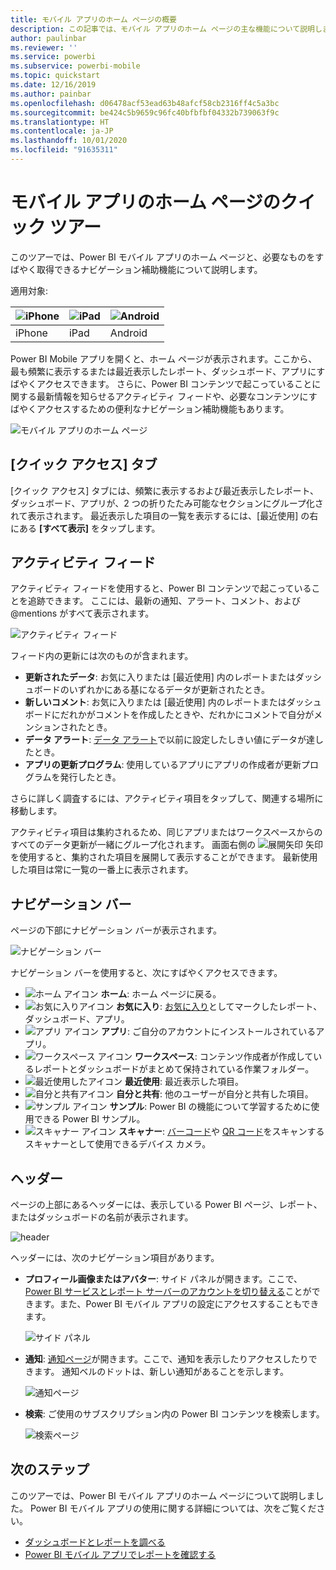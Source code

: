 ```yaml
---
title: モバイル アプリのホーム ページの概要
description: この記事では、モバイル アプリのホーム ページの主な機能について説明します。
author: paulinbar
ms.reviewer: ''
ms.service: powerbi
ms.subservice: powerbi-mobile
ms.topic: quickstart
ms.date: 12/16/2019
ms.author: painbar
ms.openlocfilehash: d06478acf53ead63b48afcf58cb2316ff4c5a3bc
ms.sourcegitcommit: be424c5b9659c96fc40bfbfbf04332b739063f9c
ms.translationtype: HT
ms.contentlocale: ja-JP
ms.lasthandoff: 10/01/2020
ms.locfileid: "91635311"
---
```

# <a name="a-quick-tour-of-the-mobile-app-home-page"></a>モバイル アプリのホーム ページのクイック ツアー
このツアーでは、Power BI モバイル アプリのホーム ページと、必要なものをすばやく取得できるナビゲーション補助機能について説明します。

適用対象:

| ![iPhone](./media/mobile-apps-quickstart-view-dashboard-report/iphone-logo-30-px.png) | ![iPad](./media/mobile-apps-quickstart-view-dashboard-report/ipad-logo-30-px.png) | ![Android](./media/mobile-apps-quickstart-view-dashboard-report/android-logo-30-px.png) |
|:--- |:--- |:--- |
| iPhone | iPad | Android | 

Power BI Mobile アプリを開くと、ホーム ページが表示されます。ここから、最も頻繁に表示するまたは最近表示したレポート、ダッシュボード、アプリにすばやくアクセスできます。 さらに、Power BI コンテンツで起こっていることに関する最新情報を知らせるアクティビティ フィードや、必要なコンテンツにすばやくアクセスするための便利なナビゲーション補助機能もあります。

![モバイル アプリのホーム ページ](./media/mobile-apps-home-page/powerbi-mobile-app-home.png)
 
## <a name="quick-access-tab"></a>[クイック アクセス] タブ

[クイック アクセス] タブには、頻繁に表示するおよび最近表示したレポート、ダッシュボード、アプリが、2 つの折りたたみ可能なセクションにグループ化されて表示されます。 最近表示した項目の一覧を表示するには、[最近使用] の右にある **[すべて表示]** をタップします。 

## <a name="activity-feed"></a>アクティビティ フィード

アクティビティ フィードを使用すると、Power BI コンテンツで起こっていることを追跡できます。 ここには、最新の通知、アラート、コメント、および @mentions がすべて表示されます。

![アクティビティ フィード](./media/mobile-apps-home-page/powerbi-mobile-app-activity.png)

フィード内の更新には次のものが含まれます。
* **更新されたデータ**: お気に入りまたは [最近使用] 内のレポートまたはダッシュボードのいずれかにある基になるデータが更新されたとき。
* **新しいコメント**: お気に入りまたは [最近使用] 内のレポートまたはダッシュボードにだれかがコメントを作成したときや、だれかにコメントで自分がメンションされたとき。
* **データ アラート**: [データ アラート](mobile-set-data-alerts-in-the-mobile-apps.md)で以前に設定したしきい値にデータが達したとき。
* **アプリの更新プログラム**: 使用しているアプリにアプリの作成者が更新プログラムを発行したとき。

 さらに詳しく調査するには、アクティビティ項目をタップして、関連する場所に移動します。

アクティビティ項目は集約されるため、同じアプリまたはワークスペースからのすべてのデータ更新が一緒にグループ化されます。 画面右側の ![展開矢印](./media/mobile-apps-home-page/powerbi-mobile-app-expand-arrow.png) 矢印を使用すると、集約された項目を展開して表示することができます。 最新使用した項目は常に一覧の一番上に表示されます。

## <a name="navigation-bar"></a>ナビゲーション バー

ページの下部にナビゲーション バーが表示されます。

![ナビゲーション バー](./media/mobile-apps-home-page/powerbi-mobile-app-navbar.png)

ナビゲーション バーを使用すると、次にすばやくアクセスできます。

* ![ホーム アイコン](./media/mobile-apps-home-page/powerbi-mobile-app-home-icon.png) **ホーム**: ホーム ページに戻る。
* ![お気に入りアイコン](./media/mobile-apps-home-page/powerbi-mobile-app-favorites-icon.png) **お気に入り**: [お気に入り](mobile-apps-favorites.md)としてマークしたレポート、ダッシュボード、アプリ。
* ![アプリ アイコン](./media/mobile-apps-home-page/powerbi-mobile-app-apps-icon.png) **アプリ**: ご自分のアカウントにインストールされているアプリ。
* ![ワークスペース アイコン](./media/mobile-apps-home-page/powerbi-mobile-app-workspaces-icon.png) **ワークスペース**: コンテンツ作成者が作成しているレポートとダッシュボードがまとめて保持されている作業フォルダー。
* ![最近使用したアイコン](./media/mobile-apps-home-page/powerbi-mobile-app-recents-icon.png) **最近使用**: 最近表示した項目。
* ![自分と共有アイコン](./media/mobile-apps-home-page/powerbi-mobile-app-shared-with-me-icon.png) **自分と共有**: 他のユーザーが自分と共有した項目。
* ![サンプル アイコン](./media/mobile-apps-home-page/powerbi-mobile-app-samples-icon.png) **サンプル**: Power BI の機能について学習するために使用できる Power BI サンプル。
* ![スキャナー アイコン](./media/mobile-apps-home-page/powerbi-mobile-app-scanner-icon.png) **スキャナー**: [バーコード](mobile-apps-scan-barcode-iphone.md)や [QR コード](mobile-apps-qr-code.md)をスキャンするスキャナーとして使用できるデバイス カメラ。

## <a name="header"></a>ヘッダー

ページの上部にあるヘッダーには、表示している Power BI ページ、レポート、またはダッシュボードの名前が表示されます。

![header](./media/mobile-apps-home-page/powerbi-mobile-app-header.png)

ヘッダーには、次のナビゲーション項目があります。
* **プロフィール画像またはアバター**: サイド パネルが開きます。ここで、[Power BI サービスとレポート サーバーのアカウントを切り替える](mobile-app-ssrs-kpis-mobile-on-premises-reports.md)ことができます。また、Power BI モバイル アプリの設定にアクセスすることもできます。

    ![サイド パネル](./media/mobile-apps-home-page/powerbi-mobile-app-side-panel.png)

* **通知**: [通知ページ](mobile-apps-notification-center.md)が開きます。ここで、通知を表示したりアクセスしたりできます。 通知ベルのドットは、新しい通知があることを示します。

    ![通知ページ](./media/mobile-apps-home-page/powerbi-mobile-app-notifications-page.png)

* **検索**: ご使用のサブスクリプション内の Power BI コンテンツを検索します。

    ![検索ページ](./media/mobile-apps-home-page/powerbi-mobile-app-search-page.png)

## <a name="next-steps"></a>次のステップ
このツアーでは、Power BI モバイル アプリのホーム ページについて説明しました。 Power BI モバイル アプリの使用に関する詳細については、次をご覧ください。 
* [ダッシュボードとレポートを調べる](mobile-apps-quickstart-view-dashboard-report.md)
* [Power BI モバイル アプリでレポートを確認する](mobile-reports-in-the-mobile-apps.md)
